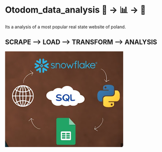 # Otodom_data_analysis 🏢 -> 📊 -> 🥸
Its a analysis of a most popular real state website of poland.

## SCRAPE --> LOAD --> TRANSFORM --> ANALYSIS
<img src="Screenshot 2023-11-09 131820.png">
